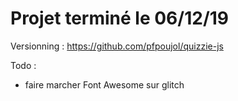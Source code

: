 Projet terminé le 06/12/19
=======

Versionning : https://github.com/pfpoujol/quizzie-js

Todo : 
- faire marcher Font Awesome sur glitch